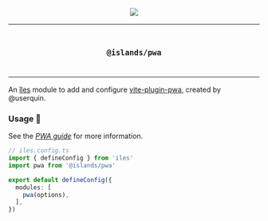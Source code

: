 <p align="center">
  <a href="https://nuraui.com">
    <img src="https://github.com/nuraui/nurajs/blob/main/docs/images/banner.png"/>
  </a>
</p>

<p align="center">
<table>
<tbody>
<td align="center">
<br/>
<p align="center">
  <h3><samp>@islands/pwa</samp></h3>
  <img width="2000" height="0">
</p>
</td>
</tbody>
</table>
</p>

[îles]: https://github.com/nuraui/nurajs
[pwa]: https://nuraui.com/guide/pwa
[vite-plugin-pwa]: https://github.com/antfu/vite-plugin-pwa

An [îles] module to add and configure [vite-plugin-pwa], created by @userquin.

### Usage 🚀

See the [_PWA guide_][pwa] for more information.

```ts
// iles.config.ts
import { defineConfig } from 'iles'
import pwa from '@islands/pwa'

export default defineConfig({
  modules: [
    pwa(options),
  ],
})
```
